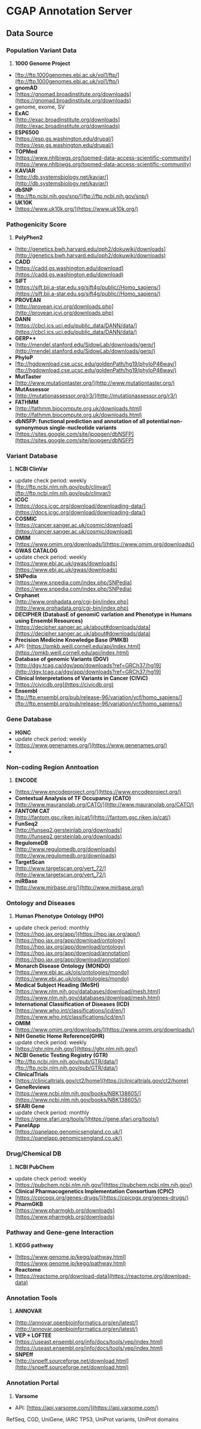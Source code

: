 # CGAP Annotation Server 


## Data Source

### Population Variant Data
1. **1000 Genome Project**
 * [ftp://ftp.1000genomes.ebi.ac.uk/vol1/ftp/](ftp://ftp.1000genomes.ebi.ac.uk/vol1/ftp/)
* **gnomAD**
 * [https://gnomad.broadinstitute.org/downloads](https://gnomad.broadinstitute.org/downloads)
 * genome, exome, SV
* **ExAC**
 * [http://exac.broadinstitute.org/downloads](http://exac.broadinstitute.org/downloads)
* **ESP6500**
 * [https://esp.gs.washington.edu/drupal/](https://esp.gs.washington.edu/drupal/)
* **TOPMed**
 * [https://www.nhlbiwgs.org/topmed-data-access-scientific-community](https://www.nhlbiwgs.org/topmed-data-access-scientific-community)
* **KAVIAR**
 * [http://db.systemsbiology.net/kaviar/](http://db.systemsbiology.net/kaviar/)
* **dbSNP**
 * [ftp://ftp.ncbi.nih.gov/snp/](ftp://ftp.ncbi.nih.gov/snp/)
* **UK10K**
 * [https://www.uk10k.org/](https://www.uk10k.org/)

### Pathogenicity Score
1. **PolyPhen2**
 * [http://genetics.bwh.harvard.edu/pph2/dokuwiki/downloads](http://genetics.bwh.harvard.edu/pph2/dokuwiki/downloads)
* **CADD**
 * [https://cadd.gs.washington.edu/download](https://cadd.gs.washington.edu/download)
* **SIFT**
 * [https://sift.bii.a-star.edu.sg/sift4g/public//Homo_sapiens/](https://sift.bii.a-star.edu.sg/sift4g/public//Homo_sapiens/)
* **PROVEAN**
 * [http://provean.jcvi.org/downloads.php](http://provean.jcvi.org/downloads.php)
* **DANN**
 * [https://cbcl.ics.uci.edu/public_data/DANN/data/](https://cbcl.ics.uci.edu/public_data/DANN/data/)
* **GERP++**
 * [http://mendel.stanford.edu/SidowLab/downloads/gerp/](http://mendel.stanford.edu/SidowLab/downloads/gerp/)
* **PhyloP**
 * [ftp://hgdownload.cse.ucsc.edu/goldenPath/hg19/phyloP46way/](ftp://hgdownload.cse.ucsc.edu/goldenPath/hg19/phyloP46way/)
* **MutTaster**
 * [http://www.mutationtaster.org/](http://www.mutationtaster.org/)
* **MutAssessor**
 * [http://mutationassessor.org/r3/](http://mutationassessor.org/r3/)
* **FATHMM**
 * [http://fathmm.biocompute.org.uk/downloads.html](http://fathmm.biocompute.org.uk/downloads.html)
* **dbNSFP: functional prediction and annotation of all potential non-synonymous single-nucleotide variants**
 * [https://sites.google.com/site/jpopgen/dbNSFP](https://sites.google.com/site/jpopgen/dbNSFP) 

### Variant Database
1. **NCBI ClinVar**
 * update check period: weekly
 * [ftp://ftp.ncbi.nlm.nih.gov/pub/clinvar/](ftp://ftp.ncbi.nlm.nih.gov/pub/clinvar/)
* **ICGC**
 * [https://docs.icgc.org/download/downloading-data/](https://docs.icgc.org/download/downloading-data/)
* **COSMIC**
 * [https://cancer.sanger.ac.uk/cosmic/download](https://cancer.sanger.ac.uk/cosmic/download)
* **OMIM**
 * [https://www.omim.org/downloads/](https://www.omim.org/downloads/)
* **GWAS CATALOG**
 * update check period: weekly
 * [https://www.ebi.ac.uk/gwas/downloads](https://www.ebi.ac.uk/gwas/downloads)
* **SNPedia**
 * [https://www.snpedia.com/index.php/SNPedia](https://www.snpedia.com/index.php/SNPedia)
* **Orphanet**
 * [http://www.orphadata.org/cgi-bin/index.php](http://www.orphadata.org/cgi-bin/index.php)
* **DECIPHER (DatabasE of genomiC varIation and Phenotype in Humans using Ensembl Resources)**
 * [https://decipher.sanger.ac.uk/about#downloads/data](https://decipher.sanger.ac.uk/about#downloads/data)
* **Precision Medicine Knowledge Base (PMKB)**
 * API: [https://pmkb.weill.cornell.edu/api/index.html](https://pmkb.weill.cornell.edu/api/index.html)
* **Database of genomic Variants (DGV)**
 * [http://dgv.tcag.ca/dgv/app/downloads?ref=GRCh37/hg19](http://dgv.tcag.ca/dgv/app/downloads?ref=GRCh37/hg19)
* **Clinical Interpretations of Variants in Cancer (CIViC)**
 * [https://civicdb.org](https://civicdb.org)
* **Ensembl**
 * [ftp://ftp.ensembl.org/pub/release-96/variation/vcf/homo_sapiens/](ftp://ftp.ensembl.org/pub/release-96/variation/vcf/homo_sapiens/)

### Gene Database
* **HGNC**
 * update check period: weekly
 * [https://www.genenames.org/](https://www.genenames.org/)
* 


### Non-coding Region Anntoation
1. **ENCODE**
 * [https://www.encodeproject.org/](https://www.encodeproject.org/)
* **Contextual Analysis of TF Occupancy (CATO)**
 * [http://www.mauranolab.org/CATO/](http://www.mauranolab.org/CATO/)  
* **FANTOM CAT**
 * [http://fantom.gsc.riken.jp/cat/](http://fantom.gsc.riken.jp/cat/)
* **FunSeq2**
 * [http://funseq2.gersteinlab.org/downloads](http://funseq2.gersteinlab.org/downloads)
* **RegulomeDB**
 * [http://www.regulomedb.org/downloads](http://www.regulomedb.org/downloads)
* **TargetScan**
 * [http://www.targetscan.org/vert_72/](http://www.targetscan.org/vert_72/)
* **miRBase**
 * [http://www.mirbase.org/](http://www.mirbase.org/)


### Ontology and Diseases
1. **Human Phenotype Ontology (HPO)** 
 * update check period: monthly
 * [https://hpo.jax.org/app/](https://hpo.jax.org/app/)
 * [https://hpo.jax.org/app/download/ontology](https://hpo.jax.org/app/download/ontology)
 * [https://hpo.jax.org/app/download/annotation](https://hpo.jax.org/app/download/annotation)
* **Monarch Disease Ontology (MONDO)**
 * [https://www.ebi.ac.uk/ols/ontologies/mondo](https://www.ebi.ac.uk/ols/ontologies/mondo)
* **Medical Subject Heading (MeSH)**
 * [https://www.nlm.nih.gov/databases/download/mesh.html](https://www.nlm.nih.gov/databases/download/mesh.html)
* **International Classification of Diseases (ICD)**
 * [https://www.who.int/classifications/icd/en/](https://www.who.int/classifications/icd/en/)
* **OMIM**
 * [https://www.omim.org/downloads/](https://www.omim.org/downloads/)
* **NIH Genetic Home Reference(GHR)**
 * update check period: weekly
 * [https://ghr.nlm.nih.gov/](https://ghr.nlm.nih.gov/)
* **NCBI Genetic Testing Registry (GTR)**
 * [ftp://ftp.ncbi.nlm.nih.gov/pub/GTR/data/](ftp://ftp.ncbi.nlm.nih.gov/pub/GTR/data/)
* **ClinicalTrials**
 * [https://clinicaltrials.gov/ct2/home](https://clinicaltrials.gov/ct2/home)
* **GeneReviews**
 * [https://www.ncbi.nlm.nih.gov/books/NBK138605/](https://www.ncbi.nlm.nih.gov/books/NBK138605/) 
* **SFARI Gene**
 * update check period: monthly
 * [https://gene.sfari.org/tools/](https://gene.sfari.org/tools/)
* **PanelApp**
 * [https://panelapp.genomicsengland.co.uk/](https://panelapp.genomicsengland.co.uk/)

### Drug/Chemical DB
1. **NCBI PubChem**
 * update check period: weekly
 * [https://pubchem.ncbi.nlm.nih.gov/](https://pubchem.ncbi.nlm.nih.gov/)
* **Clinical Pharmacogenetics Implementation Consortium (CPIC)**
 * [https://cpicpgx.org/genes-drugs/](https://cpicpgx.org/genes-drugs/)
* **PharmGKB**
 * [https://www.pharmgkb.org/downloads](https://www.pharmgkb.org/downloads)

### Pathway and Gene-gene Interaction
1. **KEGG pathway**
 * [https://www.genome.jp/kegg/pathway.html](https://www.genome.jp/kegg/pathway.html)
* **Reactome**
 * [https://reactome.org/download-data](https://reactome.org/download-data)


### Annotation Tools
1. **ANNOVAR**
 * [http://annovar.openbioinformatics.org/en/latest/](http://annovar.openbioinformatics.org/en/latest/)
* **VEP + LOFTEE**
 * [https://useast.ensembl.org/info/docs/tools/vep/index.html](https://useast.ensembl.org/info/docs/tools/vep/index.html)
* **SNPEff**
 * [http://snpeff.sourceforge.net/download.html](http://snpeff.sourceforge.net/download.html)

### Annotation Portal
1. **Varsome**
 * API: [https://api.varsome.com/](https://api.varsome.com/)



RefSeq, CGD,  UniGene, IARC TP53, UniProt variants, UniProt domains